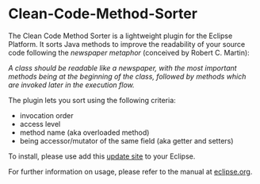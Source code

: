 Clean-Code-Method-Sorter
========================

The Clean Code Method Sorter is a lightweight plugin for the Eclipse Platform.
It sorts Java methods to improve the readability of your source code following the *newspaper metaphor* (conceived by Robert C. Martin): 

_A class should be readable like a newspaper, with the most important methods being at the beginning of the class, followed by methods which are invoked later in the execution flow._

The plugin lets you sort using the following criteria:

 * invocation order
 * access level
 * method name (aka overloaded method)
 * being accessor/mutator of the same field (aka getter and setters)

To install, please use add this [update site](http://parzonka.com/tud/ccms) to your Eclipse.

For further information on usage, please refer to the manual at [eclipse.org](http://wiki.eclipse.org/Recommenders/CleanCodeMethodSorter).
